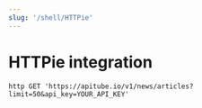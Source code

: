 ```yaml
---
slug: '/shell/HTTPie'
---
```


# HTTPie integration

```shell
http GET 'https://apitube.io/v1/news/articles?limit=50&api_key=YOUR_API_KEY'
```
